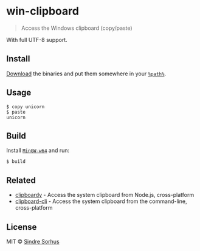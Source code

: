 # win-clipboard

> Access the Windows clipboard (copy/paste)

With full UTF-8 support.


## Install

[Download](https://github.com/sindresorhus/win-clipboard/releases/latest) the binaries and put them somewhere in your [`%path%`](http://stackoverflow.com/a/28778358/64949).


## Usage

```
$ copy unicorn
$ paste
unicorn
```


## Build

Install [`MinGW-w64`](https://sourceforge.net/projects/mingw-w64/) and run:

```
$ build
```


## Related

- [clipboardy](https://github.com/sindresorhus/clipboardy) - Access the system clipboard from Node.js, cross-platform
- [clipboard-cli](https://github.com/sindresorhus/clipboard-cli) - Access the system clipboard from the command-line, cross-platform


## License

MIT © [Sindre Sorhus](https://sindresorhus.com)
